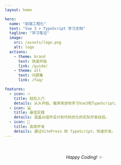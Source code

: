 ```yaml
---
layout: home

hero:
  name: "前端工程化"
  text: "Vue 3 + TypeScript 学习文档"
  tagline: "学习笔记"
  image:
    src: /assets/logo.png
    alt: logo
  actions:
    - theme: brand
      text: 快速开始
      link: /guide/
    - theme: alt
      text: 问题集
      link: /faq/

features:
  - icon: 🔥
    title: 轻松入门
    details: 从头开始，循序渐进地学习Vue3和TypeScript。
  - icon: 💻
    title: 最佳实践
    details: 涵盖从组件设计到代码优化的实际开发经验。
  - icon: 🚀
    title: 高效开发
    details: 通过VitePress 和 TypeScript，快速开发。
---
```


<div style="text-align: center; margin-top: 50px;">
 <em> Happy Coding! ✨</em>
</div>
